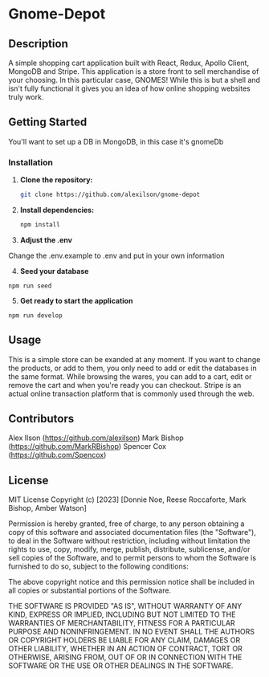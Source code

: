 # Gnome-Depot

## Description
A simple shopping cart application built with React, Redux, Apollo Client, MongoDB and Stripe. This application is a store front to sell merchandise of your choosing. In this particular case, GNOMES! While this is but a shell and isn't fully functional it gives you an idea of how online shopping websites truly work. 

## Getting Started

You'll want to set up a DB in MongoDB, in this case it's gnomeDb

### Installation

1. **Clone the repository:**

    ```bash
    git clone https://github.com/alexilson/gnome-depot
    ```

2. **Install dependencies:**

    ```bash
    npm install
    ```

3. **Adjust the .env**

Change the .env.example to .env and put in your own information

4. **Seed your database**

```
npm run seed
```

5. **Get ready to start the application**

```
npm run develop
```

## Usage

This is a simple store can be exanded at any moment. If you want to change the products, or add to them, you only need to add or edit the databases in the same format. While browsing the wares, you can add to a cart, edit or remove the cart and when you're ready you can checkout. Stripe is an actual online transaction platform that is commonly used through the web. 

## Contributors

Alex Ilson (https://github.com/alexilson)
Mark Bishop (https://github.com/MarkRBishop)
Spencer Cox (https://github.com/Spencox)

## License

MIT License Copyright (c) [2023] [Donnie Noe, Reese Roccaforte, Mark Bishop, Amber Watson]

Permission is hereby granted, free of charge, to any person obtaining a copy of this software and associated documentation files (the "Software"), to deal in the Software without restriction, including without limitation the rights to use, copy, modify, merge, publish, distribute, sublicense, and/or sell copies of the Software, and to permit persons to whom the Software is furnished to do so, subject to the following conditions:

The above copyright notice and this permission notice shall be included in all copies or substantial portions of the Software.

THE SOFTWARE IS PROVIDED "AS IS", WITHOUT WARRANTY OF ANY KIND, EXPRESS OR IMPLIED, INCLUDING BUT NOT LIMITED TO THE WARRANTIES OF MERCHANTABILITY, FITNESS FOR A PARTICULAR PURPOSE AND NONINFRINGEMENT. IN NO EVENT SHALL THE AUTHORS OR COPYRIGHT HOLDERS BE LIABLE FOR ANY CLAIM, DAMAGES OR OTHER LIABILITY, WHETHER IN AN ACTION OF CONTRACT, TORT OR OTHERWISE, ARISING FROM, OUT OF OR IN CONNECTION WITH THE SOFTWARE OR THE USE OR OTHER DEALINGS IN THE SOFTWARE.